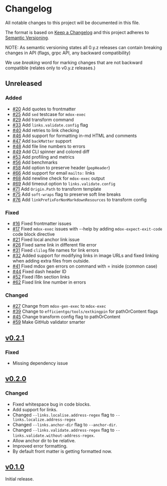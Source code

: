 # Changelog

All notable changes to this project will be documented in this file.

The format is based on [Keep a Changelog](http://keepachangelog.com/en/1.0.0/) and this project adheres to [Semantic Versioning](http://semver.org/spec/v2.0.0.html).

NOTE: As semantic versioning states all 0.y.z releases can contain breaking changes in API (flags, grpc API, any backward compatibility)

We use *breaking* word for marking changes that are not backward compatible (relates only to v0.y.z releases.)

## Unreleased

### Added

* [#20](https://github.com/bwplotka/mdox/pull/20) Add quotes to frontmatter
* [#25](https://github.com/bwplotka/mdox/pull/25) Add `sed` testcase for `mdox-exec`
* [#29](https://github.com/bwplotka/mdox/pull/29) Add transform command
* [#33](https://github.com/bwplotka/mdox/pull/33) Add `links.validate.config` flag
* [#40](https://github.com/bwplotka/mdox/pull/40) Add retries to link checking
* [#46](https://github.com/bwplotka/mdox/pull/46) Add support for formatting in-md HTML and comments
* [#47](https://github.com/bwplotka/mdox/pull/47) Add `backMatter` support
* [#48](https://github.com/bwplotka/mdox/pull/48) Add file line numbers to errors
* [#49](https://github.com/bwplotka/mdox/pull/49) Add CLI spinner and colored diff
* [#53](https://github.com/bwplotka/mdox/pull/53) Add profiling and metrics
* [#56](https://github.com/bwplotka/mdox/pull/56) Add benchmarks
* [#58](https://github.com/bwplotka/mdox/pull/58) Add option to preserve header (`popHeader`)
* [#66](https://github.com/bwplotka/mdox/pull/66) Add support for email `mailto:` links
* [#68](https://github.com/bwplotka/mdox/pull/68) Add newline check for `mdox-exec` output
* [#69](https://github.com/bwplotka/mdox/pull/69) Add timeout option to `links.validate.config`
* [#71](https://github.com/bwplotka/mdox/pull/71) Add `Origin.Path` to transform template
* [#75](https://github.com/bwplotka/mdox/pull/75) Add `soft-wraps` flag to preserve soft line breaks
* [#76](https://github.com/bwplotka/mdox/pull/76) Add `linkPrefixForNonMarkdownResources` to transform config

### Fixed

* [#16](https://github.com/bwplotka/mdox/pull/16) Fixed frontmatter issues
* [#17](https://github.com/bwplotka/mdox/pull/17) Fixed `mdox-exec` issues with --help by adding `mdox-expect-exit-code` code block directive
* [#21](https://github.com/bwplotka/mdox/pull/21) Fixed local anchor link issue
* [#26](https://github.com/bwplotka/mdox/pull/26) Fixed same link in different file error
* [#31](https://github.com/bwplotka/mdox/pull/31) Fixed `clilog` file names for link errors
* [#32](https://github.com/bwplotka/mdox/pull/32) Added support for modifying links in image URLs and fixed linking when adding extra files from outside.
* [#41](https://github.com/bwplotka/mdox/pull/41) Fixed mdox gen errors on command with = inside (common case)
* [#44](https://github.com/bwplotka/mdox/pull/44) Fixed dash header ID
* [#52](https://github.com/bwplotka/mdox/pull/52) Fixed i18n section links
* [#62](https://github.com/bwplotka/mdox/pull/62) Fixed link line number in errors

### Changed

* [#27](https://github.com/bwplotka/mdox/pull/27) Change from `mdox-gen-exec` to `mdox-exec`
* [#39](https://github.com/bwplotka/mdox/pull/39) Change to `efficientgo/tools/extkingpin` for pathOrContent flags
* [#45](https://github.com/bwplotka/mdox/pull/45) Change transform config flag to pathOrContent
* [#59](https://github.com/bwplotka/mdox/pull/59) Make GitHub validator smarter

## [v0.2.1](https://github.com/bwplotka/mdox/releases/tag/v0.2.1)

### Fixed

* Missing dependency issue

## [v0.2.0](https://github.com/bwplotka/mdox/releases/tag/v0.2.0)

### Changed

* Fixed whitespace bug in code blocks.
* Add support for links.
* Changed `--links.localise.address-regex` flag to `--links.localize.address-regex`
* Changed `--links.anchor-dir` flag to `--anchor-dir`.
* Changed `--links.validate.address-regex` flag to `--links.validate.without-address-regex`.
* Allow anchor dir to be relative.
* Improved error formatting.
* By default front matter is getting formatted now.

## [v0.1.0](https://github.com/bwplotka/mdox/releases/tag/v0.1.0)

Initial release.
